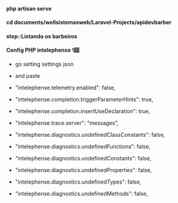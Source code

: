 #### php artisan serve

#### cd documents/wellsistemasweb/Laravel-Projects/apidevbarber

#### step::Listando os barbeiros

#### Config PHP intelephense 👇🏽

+ go setting settings json

+ and paste

+ "intelephense.telemetry.enabled": false,
+ "intelephense.completion.triggerParameterHints": true,
+ "intelephense.completion.insertUseDeclaration": true,
+ "intelephense.trace.server": "messages",
+ "intelephense.diagnostics.undefinedClassConstants": false,
+ "intelephense.diagnostics.undefinedFunctions": false,
+ "intelephense.diagnostics.undefinedConstants": false,
+ "intelephense.diagnostics.undefinedProperties": false,
+ "intelephense.diagnostics.undefinedTypes": false,
+ "intelephense.diagnostics.undefinedMethods": false,
